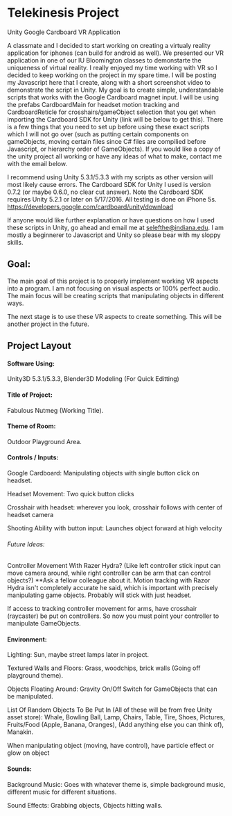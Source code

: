 # Telekinesis Project
Unity Google Cardboard VR Application

A classmate and I decided to start working on creating a virtualy reality application for iphones (can build for android as well). We presented our VR application in one of our IU Bloomington classes to demonstarte the uniqueness of virtual reality. I really enjoyed my time working with VR so I decided to keep working on the project in my spare time. I will be posting my Javascript here that I create, along with a short screenshot video to demonstrate the script in Unity. My goal is to create simple, understandable scripts that works with the Google Cardboard magnet input. I will be using the prefabs CardboardMain for headset motion tracking and CardboardReticle for crosshairs/gameObject selection that you get when importing the Cardboard SDK for Unity (link will be below to get this). There is a few things that you need to set up before using these exact scripts which I will not go over (such as putting certain components on gameObjects, moving certain files since C# files are compilied before Javascript, or hierarchy order of GameObjects). If you would like a copy of the unity project all working or have any ideas of what to make, contact me with the email below. 

I recommend using Unity 5.3.1/5.3.3 with my scripts as other version will most likely cause errors. The Cardboard SDK for Unity I used is version 0.7.2 (or maybe 0.6.0, no clear cut answer). Note the Cardboard SDK requires Unity 5.2.1 or later on 5/17/2016. All testing is done on iPhone 5s.
https://developers.google.com/cardboard/unity/download

If anyone would like further explanation or have questions on how I used these scripts in Unity, go ahead and email me at selefthe@indiana.edu. I am mostly a beginnerer to Javascript and Unity so please bear with my sloppy skills. 

## Goal:

The main goal of this project is to properly implement working VR aspects into a program. I am not focusing on visual aspects or 100% perfect audio. The main focus will be creating scripts that manipulating objects in different ways.

The next stage is to use these VR aspects to create something. This will be another project in the future.

## Project Layout

#### Software Using: 
Unity3D 5.3.1/5.3.3, Blender3D Modeling (For Quick Editting)

#### Title of Project: 
Fabulous Nutmeg (Working Title).

#### Theme of Room:
Outdoor Playground Area.

#### Controls / Inputs:
	
Google Cardboard: Manipulating objects with single button click on headset.

Headset Movement: Two quick button clicks

Crosshair with headset: wherever you look, crosshair follows with center of headset camera

Shooting Ability with button input: Launches object forward at high velocity

###### Future Ideas:

Controller Movement With Razer Hydra? (Like left controller stick input can move camera around, while right controller can be arm that can control objects?)	**Ask a fellow colleague about it. Motion tracking with Razor Hydra isn't completely accurate he said, which is important with precisely manipulating game objects. Probably will stick with just headset.

If access to tracking controller movement for arms, have crosshair (raycaster) be put on controllers. So now you must point your controller to manipulate GameObjects.

#### Environment:

Lighting: Sun, maybe street lamps later in project.

Textured Walls and Floors: Grass, woodchips, brick walls (Going off playground theme).

Objects Floating Around: Gravity On/Off Switch for GameObjects that can be manipulated.

List Of Random Objects To Be Put In (All of these will be from free Unity asset store): 
	Whale,
	Bowling Ball,
	Lamp,
	Chairs,
	Table,
	Tire,
	Shoes,
	Pictures,
	Fruits/Food (Apple, Banana, Oranges),
	(Add anything else you can think of),
	Manakin.

When manipulating object (moving, have control), have particle effect or glow on object
    
    
#### Sounds:

Background Music: Goes with whatever theme is, simple background music, different music for different situations.

Sound Effects: Grabbing objects, Objects hitting walls.
